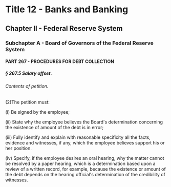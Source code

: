
# Title 12 - Banks and Banking
## Chapter II - Federal Reserve System
### Subchapter A - Board of Governors of the Federal Reserve System
#### PART 267 - PROCEDURES FOR DEBT COLLECTION
##### § 267.5 Salary offset.
###### Contents of petition.

(2)The petition must:

(i) Be signed by the employee;

(ii) State why the employee believes the Board's determination concerning the existence of amount of the debt is in error;

(iii) Fully identify and explain with reasonable specificity all the facts, evidence and witnesses, if any, which the employee believes support his or her position.

(iv) Specify, if the employee desires an oral hearing, why the matter cannot be resolved by a paper hearing, which is a determination based upon a review of a written record, for example, because the existence or amount of the debt depends on the hearing official's determination of the credibility of witnesses.
